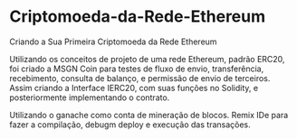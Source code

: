 # Criptomoeda-da-Rede-Ethereum
Criando a Sua Primeira Criptomoeda da Rede Ethereum

Utilizando os conceitos de projeto de uma rede Ethereum, padrão ERC20, foi criado a MSGN Coin para testes de fluxo de envio, transferência, recebimento, consulta de balanço, e permissão de envio de terceiros. Assim criando a Interface IERC20, com suas funções no Solidity, e posteriormente implementando o contrato.

Utilizando o ganache como conta de mineração de blocos. Remix IDe para fazer a compilação, debugm deploy e execução das transações.
